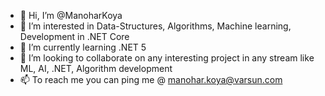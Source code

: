 - 👋 Hi, I’m @ManoharKoya
- 👀 I’m interested in Data-Structures, Algorithms, Machine learning, Development in .NET Core 
- 🌱 I’m currently learning .NET 5
- 💞️ I’m looking to collaborate on any interesting project in any stream like ML, AI, .NET, Algorithm development 
- 📫 To reach me you can ping me @ manohar.koya@varsun.com

<!---
ManoharKoya/ManoharKoya is a ✨ special ✨ repository because its `README.md` (this file) appears on your GitHub profile.
You can click the Preview link to take a look at your changes.
--->
